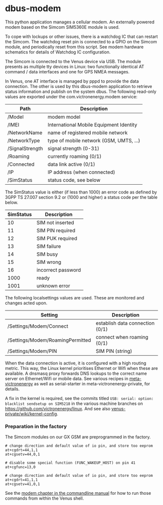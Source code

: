 # dbus-modem

This python application manages a cellular modem. An externally powered modem based on the Simcom
SIM5360E module is used.

To cope with lockups or other issues, there is a watchdog IC that can restart the Simcom. The
watchdog reset pin is connected to a GPIO on the Simcom module, and periodically reset from this
script. See modem hardware schematics for details of Watchdog IC configuration.

The Simcom is connected to the Venus device via USB. The module presents as multiple tty devices
in Linux: two functionally identical AT command / data interfaces and one for GPS NMEA messages.

In Venus, one AT interface is managed by pppd to provide the data connection. The other is used by
this dbus-modem application to retrieve status information and publish on the system dbus. The
following read-only values are exported under the com.victronenergy.modem service:

Path | Description
-----|-------------
/Model | modem model
/IMEI | International Mobile Equipment Identity
/NetworkName | name of registered mobile network
/NetworkType | type of mobile network (GSM, UMTS, ...)
/SignalStrength | signal strength (0-31)
/Roaming | currently roaming (0/1)
/Connected | data link active (0/1)
/IP | IP address (when connected)
/SimStatus | status code, see below

The SimStatus value is either (if less than 1000) an error code as
defined by 3GPP TS 27.007 section 9.2 or (1000 and higher) a status
code per the table below.

SimStatus | Description
----------|------------
10 | SIM not inserted
11 | SIM PIN required
12 | SIM PUK required
13 | SIM failure
14 | SIM busy
15 | SIM wrong
16 | incorrect password
1000 | ready
1001 | unknown error

The following localsettings values are used. These are monitored and changes acted upon.

Setting | Description
--------|------------
/Settings/Modem/Connect | establish data connection (0/1)
/Settings/Modem/RoamingPermitted | connect when roaming (0/1)
/Settings/Modem/PIN | SIM PIN (string)

When the data connection is active, it is configured with a high routing metric. This way, the Linux
kernel prioritises Ethernet or Wifi when these are available. A dnsmasq proxy forwards DNS lookups
to the correct name server on Ethernet/Wifi or mobile data. See various recipes in
[meta-victronenergy](https://github.com/victronenerygy/meta-victronenergy)
as well as serial-starter in meta-victronenergy-private, for details.

A fix in the kernel is required, see the commits titled `USB: serial: option: blacklist sendsetup on
SIM5218` in the various machine branches on https://github.com/victronenergy/linux. And see also 
[venus-private/wiki/kernel-config](https://github.com/victronenergy/venus-private/wiki/kernel-config).

### Preparation in the factory
The Simcom modules on our GX GSM are preprogrammed in the factory.

```
# change direction and default value of io pin, and store too eeprom
at+cgdrt=44,1,1
at+cgsetv=44,0,1

# disable some special function (FUNC_WAKEUP_HOST) on pin 41
at+cgfunc=13,0

# change direction and default value of io pin, and store too eeprom
at+cgdrt=41,1,1
at+cgsetv=41,0,1
```

See the [modem chapter in the commandline manual](https://github.com/victronenergy/venus/wiki/commandline-introduction#modem) for how to run those commands from within the Venus shell.

